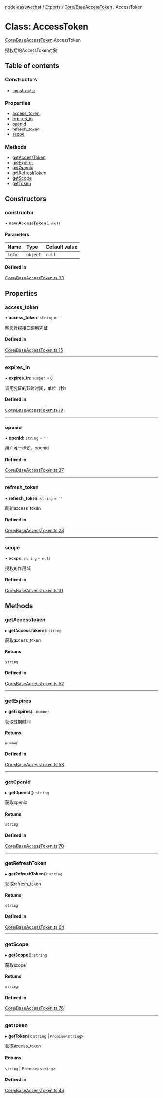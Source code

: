 [node-easywechat](../README.md) / [Exports](../modules.md) / [Core/BaseAccessToken](../modules/Core_BaseAccessToken.md) / AccessToken

# Class: AccessToken

[Core/BaseAccessToken](../modules/Core_BaseAccessToken.md).AccessToken

授权后的AccessToken对象

## Table of contents

### Constructors

- [constructor](Core_BaseAccessToken.AccessToken.md#constructor)

### Properties

- [access\_token](Core_BaseAccessToken.AccessToken.md#access_token)
- [expires\_in](Core_BaseAccessToken.AccessToken.md#expires_in)
- [openid](Core_BaseAccessToken.AccessToken.md#openid)
- [refresh\_token](Core_BaseAccessToken.AccessToken.md#refresh_token)
- [scope](Core_BaseAccessToken.AccessToken.md#scope)

### Methods

- [getAccessToken](Core_BaseAccessToken.AccessToken.md#getaccesstoken)
- [getExpires](Core_BaseAccessToken.AccessToken.md#getexpires)
- [getOpenid](Core_BaseAccessToken.AccessToken.md#getopenid)
- [getRefreshToken](Core_BaseAccessToken.AccessToken.md#getrefreshtoken)
- [getScope](Core_BaseAccessToken.AccessToken.md#getscope)
- [getToken](Core_BaseAccessToken.AccessToken.md#gettoken)

## Constructors

### constructor

• **new AccessToken**(`info?`)

#### Parameters

| Name | Type | Default value |
| :------ | :------ | :------ |
| `info` | `object` | `null` |

#### Defined in

[Core/BaseAccessToken.ts:33](https://github.com/hpyer/node-easywechat/blob/a144a0f/src/Core/BaseAccessToken.ts#L33)

## Properties

### access\_token

• **access\_token**: `string` = `''`

网页授权接口调用凭证

#### Defined in

[Core/BaseAccessToken.ts:15](https://github.com/hpyer/node-easywechat/blob/a144a0f/src/Core/BaseAccessToken.ts#L15)

___

### expires\_in

• **expires\_in**: `number` = `0`

调用凭证的超时时间，单位（秒）

#### Defined in

[Core/BaseAccessToken.ts:19](https://github.com/hpyer/node-easywechat/blob/a144a0f/src/Core/BaseAccessToken.ts#L19)

___

### openid

• **openid**: `string` = `''`

用户唯一标识，openid

#### Defined in

[Core/BaseAccessToken.ts:27](https://github.com/hpyer/node-easywechat/blob/a144a0f/src/Core/BaseAccessToken.ts#L27)

___

### refresh\_token

• **refresh\_token**: `string` = `''`

刷新access_token

#### Defined in

[Core/BaseAccessToken.ts:23](https://github.com/hpyer/node-easywechat/blob/a144a0f/src/Core/BaseAccessToken.ts#L23)

___

### scope

• **scope**: `string` = `null`

授权的作用域

#### Defined in

[Core/BaseAccessToken.ts:31](https://github.com/hpyer/node-easywechat/blob/a144a0f/src/Core/BaseAccessToken.ts#L31)

## Methods

### getAccessToken

▸ **getAccessToken**(): `string`

获取access_token

#### Returns

`string`

#### Defined in

[Core/BaseAccessToken.ts:52](https://github.com/hpyer/node-easywechat/blob/a144a0f/src/Core/BaseAccessToken.ts#L52)

___

### getExpires

▸ **getExpires**(): `number`

获取过期时间

#### Returns

`number`

#### Defined in

[Core/BaseAccessToken.ts:58](https://github.com/hpyer/node-easywechat/blob/a144a0f/src/Core/BaseAccessToken.ts#L58)

___

### getOpenid

▸ **getOpenid**(): `string`

获取openid

#### Returns

`string`

#### Defined in

[Core/BaseAccessToken.ts:70](https://github.com/hpyer/node-easywechat/blob/a144a0f/src/Core/BaseAccessToken.ts#L70)

___

### getRefreshToken

▸ **getRefreshToken**(): `string`

获取refresh_token

#### Returns

`string`

#### Defined in

[Core/BaseAccessToken.ts:64](https://github.com/hpyer/node-easywechat/blob/a144a0f/src/Core/BaseAccessToken.ts#L64)

___

### getScope

▸ **getScope**(): `string`

获取scope

#### Returns

`string`

#### Defined in

[Core/BaseAccessToken.ts:76](https://github.com/hpyer/node-easywechat/blob/a144a0f/src/Core/BaseAccessToken.ts#L76)

___

### getToken

▸ **getToken**(): `string` \| `Promise`<`string`\>

获取access_token

#### Returns

`string` \| `Promise`<`string`\>

#### Defined in

[Core/BaseAccessToken.ts:46](https://github.com/hpyer/node-easywechat/blob/a144a0f/src/Core/BaseAccessToken.ts#L46)
